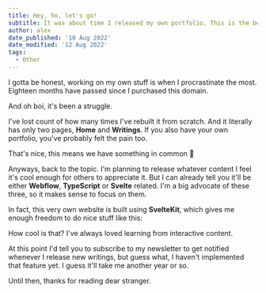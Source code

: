 ```yaml
---
title: Hey, ho, let's go!
subtitle: It was about time I released my own portfolio. This is the beginning of a (hopefully) nice blog.
author: alex
date_published: '10 Aug 2022'
date_modified: '12 Aug 2022'
tags:
  - Other
---
```


<script>
import CoolAnimation from "./CoolAnimation.svelte";
import WritingImage from "../../WritingImage.svelte";

</script>

I gotta be honest, working on my own stuff is when I procrastinate the most. Eighteen months have passed since I purchased this domain.

<WritingImage src="/images/writings/hey-ho-lets-go/domain-receipt.webp" caption="My domain receipt after a compulsive purchase."></WritingImage>

And oh boi, it's been a struggle.

I've lost count of how many times I've rebuilt it from scratch. And it literally has only two pages, **Home** and **Writings**.
If you also have your own portfolio, you've probably felt the pain too.

That's nice, this means we have something in common 💪

Anyways, back to the topic. I'm planning to release whatever content I feel it's cool enough for others to appreciate it.
But I can already tell you it'll be either **Webflow**, **TypeScript** or **Svelte** related. I'm a big advocate of these three, so it makes sense to focus on them.

In fact, this very own website is built using **SvelteKit**, which gives me enough freedom to do nice stuff like this:

<CoolAnimation></CoolAnimation>

How cool is that? I've always loved learning from interactive content.

At this point I'd tell you to subscribe to my newsletter to get notified whenever I release new writings, but guess what, I haven't implemented that feature yet. I guess it'll take me another year or so.

Until then, thanks for reading dear stranger.
